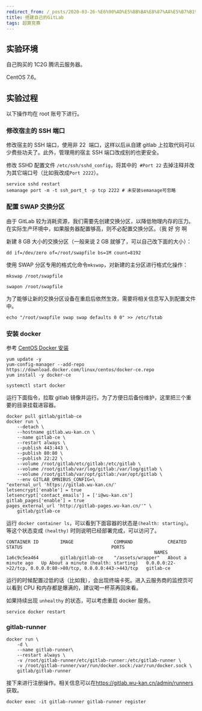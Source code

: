 ```yaml
---
redirect_from: /_posts/2020-03-26-%E6%90%AD%E5%BB%BA%E8%87%AA%E5%B7%B1%E7%9A%84GitLab/
title: 搭建自己的GitLab
tags: 超算竞赛
---
```


## 实验环境

自己购买的 1C2G 腾讯云服务器。

CentOS 7.6。

## 实验过程

以下操作均在 root 账号下进行。

### 修改宿主的 SSH 端口

修改宿主的 SSH 端口，使用非 22  端口，这样以后从自建 gitlab 上拉取代码可以少费些功夫了。此外，管理用的宿主 SSH 端口改成别的也更安全。

修改 SSHD 配置文件 `/etc/ssh/sshd_config`，将其中的  `#Port 22` 去掉注释并改为其它端口号（比如我改成`Port 2222`）。

```shell
service sshd restart
semanage port -m -t ssh_port_t -p tcp 2222 # 未安装semanage可忽略
```

### 配置 SWAP 交换分区

由于 GitLab 较为消耗资源，我们需要先创建交换分区，以降低物理内存的压力。在实际生产环境中，如果服务器配置够高，则不必配置交换分区。（我 好 穷 啊

新建 8 GB 大小的交换分区（一般来说 2 GB 就够了，可以自己改下面的大小）：

```shell
dd if=/dev/zero of=/root/swapfile bs=1M count=8192
```

使用 SWAP 分区专用的格式化命令`mkswap`，对新建的主分区进行格式化操作：

```shell
mkswap /root/swapfile
```

```shell
swapon /root/swapfile
```

为了能够让新的交换分区设备在重启后依然生效，需要将相关信息写入到配置文件中。

```shell
echo "/root/swapfile swap swap defaults 0 0" >> /etc/fstab
```

### 安装 docker

参考 [CentOS Docker 安装](https://www.runoob.com/docker/centos-docker-install.html)

```shell
yum update -y
yum-config-manager --add-repo https://download.docker.com/linux/centos/docker-ce.repo
yum install -y docker-ce
```

```shell
systemctl start docker
```

运行下面指令，拉取 gitlab 镜像并运行。为了方便日后备份维护，这里把三个重要的目录挂载进容器。

```shell
docker pull gitlab/gitlab-ce
docker run \
    --detach \
    --hostname gitlab.wu-kan.cn \
    --name gitlab-ce \
    --restart always \
    --publish 443:443 \
    --publish 80:80 \
    --publish 22:22 \
    --volume /root/gitlab/etc/gitlab:/etc/gitlab \
    --volume /root/gitlab/var/log/gitlab:/var/log/gitlab \
    --volume /root/gitlab/var/opt/gitlab:/var/opt/gitlab \
    --env GITLAB_OMNIBUS_CONFIG=\
"external_url 'https://gitlab.wu-kan.cn/'
letsencrypt['enable'] = true
letsencrypt['contact_emails'] = ['i@wu-kan.cn']
gitlab_pages['enable'] = true
pages_external_url 'http://gitlab-pages.wu-kan.cn/'" \
    gitlab/gitlab-ce
```

运行 `docker container ls`，可以看到下面容器的状态是`(health: starting)`。等这个状态变成 `(healthy)` 时则说明已经部署完成，可以访问了。

```shell
CONTAINER ID        IMAGE               COMMAND             CREATED              STATUS                                 PORTS
                                                       NAMES
1a6c9c5ea464        gitlab/gitlab-ce    "/assets/wrapper"   About a minute ago   Up About a minute (health: starting)   0.0.0.0:22->22/tcp, 0.0.0.0:80->80/tcp, 0.0.0.0:443->443/tcp   gitlab-ce
```

运行的时候配置过低的话（比如我），会出现终端卡死。进入云服务商的监控页可以看到 CPU 和内存都是爆满的，建议喝一杯茶再回来看。

如果持续出现 `unhealthy` 的状态，可以考虑重启 docker 服务。

```shell
service docker restart
```

### gitlab-runner

```shell
docker run \
    -d \
    --name gitlab-runner\
    --restart always \
    -v /root/gitlab-runner/etc/gitlab-runner:/etc/gitlab-runner \
    -v /root/gitlab-runner/var/run/docker.sock:/var/run/docker.sock \
    gitlab/gitlab-runner
```

接下来进行注册操作。相关信息可以在<https://gitlab.wu-kan.cn/admin/runners>获取。

```shell
docker exec -it gitlab-runner gitlab-runner register
```

